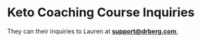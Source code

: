 # Keto Coaching Course Inquiries

They can their inquiries to Lauren at [**support@drberg.com**](mailto:support@drberg.com),